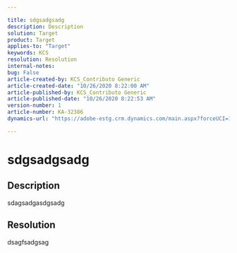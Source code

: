 ```yaml
---

title: sdgsadgsadg  
description: Description  
solution: Target  
product: Target  
applies-to: "Target"  
keywords: KCS  
resolution: Resolution  
internal-notes:   
bug: False  
article-created-by: KCS_Contributo Generic  
article-created-date: "10/26/2020 8:22:00 AM"  
article-published-by: KCS_Contributo Generic  
article-published-date: "10/26/2020 8:22:53 AM"  
version-number: 1  
article-number: KA-32386  
dynamics-url: "https://adobe-estg.crm.dynamics.com/main.aspx?forceUCI=1&pagetype=entityrecord&etn=knowledgearticle&id=6f4feb4b-6417-eb11-a813-000d3a593b1e"

---
```


# sdgsadgsadg

## Description

sdagsadgasdgsadg

## Resolution

dsagfsadgsag
